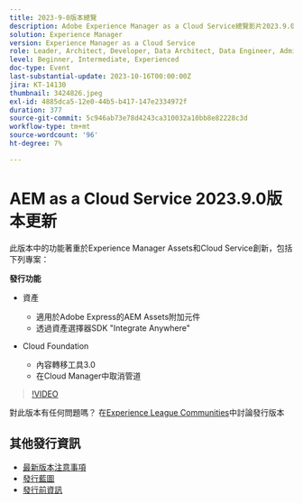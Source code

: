 ```yaml
---
title: 2023-9-0版本總覽
description: Adobe Experience Manager as a Cloud Service總覽影片2023.9.0
solution: Experience Manager
version: Experience Manager as a Cloud Service
role: Leader, Architect, Developer, Data Architect, Data Engineer, Admin, User
level: Beginner, Intermediate, Experienced
doc-type: Event
last-substantial-update: 2023-10-16T00:00:00Z
jira: KT-14130
thumbnail: 3424826.jpeg
exl-id: 4885dca5-12e0-44b5-b417-147e2334972f
duration: 377
source-git-commit: 5c946ab73e78d4243ca310032a10bb8e82228c3d
workflow-type: tm+mt
source-wordcount: '96'
ht-degree: 7%

---
```


# AEM as a Cloud Service 2023.9.0版本更新

此版本中的功能著重於Experience Manager Assets和Cloud Service創新，包括下列專案：

**發行功能**

* 資產
   * 適用於Adobe Express的AEM Assets附加元件
   * 透過資產選擇器SDK &quot;Integrate Anywhere&quot;

* Cloud Foundation
   * 內容轉移工具3.0
   * 在Cloud Manager中取消管道

>[!VIDEO](https://video.tv.adobe.com/v/3424826/?learn=on)

對此版本有任何問題嗎？  在[Experience League Communities](https://adobe.ly/3rMScIU)中討論發行版本

## 其他發行資訊

* [最新版本注意事項](https://experienceleague.adobe.com/docs/experience-manager-cloud-service/content/release-notes/home.html?lang=zh-Hant)
* [發行藍圖](https://experienceleague.adobe.com/docs/experience-manager-release-information/aem-release-updates/update-releases-roadmap.html?lang=zh-Hant)
* [發行前資訊](https://experienceleague.adobe.com/docs/experience-manager-cloud-service/content/release-notes/prerelease.html?lang=zh-Hant)
